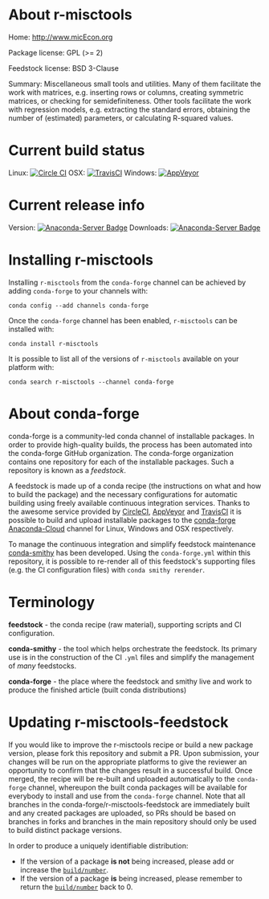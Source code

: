 About r-misctools
=================

Home: http://www.micEcon.org

Package license: GPL (>= 2)

Feedstock license: BSD 3-Clause

Summary: Miscellaneous small tools and utilities. Many of them facilitate the work with matrices, e.g. inserting rows or columns, creating symmetric matrices, or checking for semidefiniteness. Other tools facilitate the work with regression models, e.g. extracting the standard errors, obtaining the number of (estimated) parameters, or calculating R-squared values.



Current build status
====================

Linux: [![Circle CI](https://circleci.com/gh/conda-forge/r-misctools-feedstock.svg?style=shield)](https://circleci.com/gh/conda-forge/r-misctools-feedstock)
OSX: [![TravisCI](https://travis-ci.org/conda-forge/r-misctools-feedstock.svg?branch=master)](https://travis-ci.org/conda-forge/r-misctools-feedstock)
Windows: [![AppVeyor](https://ci.appveyor.com/api/projects/status/github/conda-forge/r-misctools-feedstock?svg=True)](https://ci.appveyor.com/project/conda-forge/r-misctools-feedstock/branch/master)

Current release info
====================
Version: [![Anaconda-Server Badge](https://anaconda.org/conda-forge/r-misctools/badges/version.svg)](https://anaconda.org/conda-forge/r-misctools)
Downloads: [![Anaconda-Server Badge](https://anaconda.org/conda-forge/r-misctools/badges/downloads.svg)](https://anaconda.org/conda-forge/r-misctools)

Installing r-misctools
======================

Installing `r-misctools` from the `conda-forge` channel can be achieved by adding `conda-forge` to your channels with:

```
conda config --add channels conda-forge
```

Once the `conda-forge` channel has been enabled, `r-misctools` can be installed with:

```
conda install r-misctools
```

It is possible to list all of the versions of `r-misctools` available on your platform with:

```
conda search r-misctools --channel conda-forge
```


About conda-forge
=================

conda-forge is a community-led conda channel of installable packages.
In order to provide high-quality builds, the process has been automated into the
conda-forge GitHub organization. The conda-forge organization contains one repository
for each of the installable packages. Such a repository is known as a *feedstock*.

A feedstock is made up of a conda recipe (the instructions on what and how to build
the package) and the necessary configurations for automatic building using freely
available continuous integration services. Thanks to the awesome service provided by
[CircleCI](https://circleci.com/), [AppVeyor](http://www.appveyor.com/)
and [TravisCI](https://travis-ci.org/) it is possible to build and upload installable
packages to the [conda-forge](https://anaconda.org/conda-forge)
[Anaconda-Cloud](http://docs.anaconda.org/) channel for Linux, Windows and OSX respectively.

To manage the continuous integration and simplify feedstock maintenance
[conda-smithy](http://github.com/conda-forge/conda-smithy) has been developed.
Using the ``conda-forge.yml`` within this repository, it is possible to re-render all of
this feedstock's supporting files (e.g. the CI configuration files) with ``conda smithy rerender``.


Terminology
===========

**feedstock** - the conda recipe (raw material), supporting scripts and CI configuration.

**conda-smithy** - the tool which helps orchestrate the feedstock.
                   Its primary use is in the construction of the CI ``.yml`` files
                   and simplify the management of *many* feedstocks.

**conda-forge** - the place where the feedstock and smithy live and work to
                  produce the finished article (built conda distributions)


Updating r-misctools-feedstock
==============================

If you would like to improve the r-misctools recipe or build a new
package version, please fork this repository and submit a PR. Upon submission,
your changes will be run on the appropriate platforms to give the reviewer an
opportunity to confirm that the changes result in a successful build. Once
merged, the recipe will be re-built and uploaded automatically to the
`conda-forge` channel, whereupon the built conda packages will be available for
everybody to install and use from the `conda-forge` channel.
Note that all branches in the conda-forge/r-misctools-feedstock are
immediately built and any created packages are uploaded, so PRs should be based
on branches in forks and branches in the main repository should only be used to
build distinct package versions.

In order to produce a uniquely identifiable distribution:
 * If the version of a package **is not** being increased, please add or increase
   the [``build/number``](http://conda.pydata.org/docs/building/meta-yaml.html#build-number-and-string).
 * If the version of a package **is** being increased, please remember to return
   the [``build/number``](http://conda.pydata.org/docs/building/meta-yaml.html#build-number-and-string)
   back to 0.
